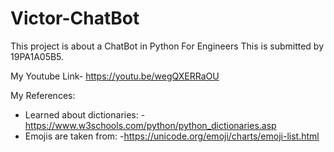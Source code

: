 # Victor-ChatBot 
This project is about a ChatBot in Python For Engineers
This is submitted by 19PA1A05B5.

My Youtube Link- https://youtu.be/wegQXERRaOU

My References:
  * Learned about dictionaries:
    -https://www.w3schools.com/python/python_dictionaries.asp 
  * Emojis are taken from: 
    -https://unicode.org/emoji/charts/emoji-list.html
